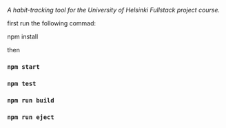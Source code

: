 *A habit-tracking tool for the University of Helsinki Fullstack project course.*




first run the following commad: 

npm install 

then

### `npm start`
### `npm test`
### `npm run build`

### `npm run eject`


